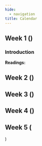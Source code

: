 ```yaml
---
hide:
  - navigation 
title: Calendar 
---
```


## Week 1 ()

### Introduction

**Readings:**

## Week 2 ()

## Week 3 ()

## Week 4 ()

## Week 5 (


)

